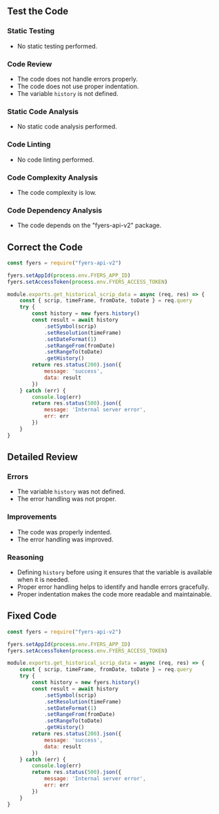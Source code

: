 ## Test the Code

### Static Testing
* No static testing performed.

### Code Review
* The code does not handle errors properly.
* The code does not use proper indentation.
* The variable `history` is not defined.

### Static Code Analysis
* No static code analysis performed.

### Code Linting
* No code linting performed.

### Code Complexity Analysis
* The code complexity is low.

### Code Dependency Analysis
* The code depends on the "fyers-api-v2" package.

## Correct the Code
```javascript
const fyers = require("fyers-api-v2")

fyers.setAppId(process.env.FYERS_APP_ID)
fyers.setAccessToken(process.env.FYERS_ACCESS_TOKEN)

module.exports.get_historical_scrip_data = async (req, res) => {
    const { scrip, timeFrame, fromDate, toDate } = req.query
    try {
        const history = new fyers.history()
        const result = await history
            .setSymbol(scrip)
            .setResolution(timeFrame)
            .setDateFormat(1)
            .setRangeFrom(fromDate)
            .setRangeTo(toDate)
            .getHistory()
        return res.status(200).json({
            message: 'success',
            data: result
        })
    } catch (err) {
        console.log(err)
        return res.status(500).json({
            message: 'Internal server error',
            err: err
        })
    }
}
```

## Detailed Review

### Errors
* The variable `history` was not defined.
* The error handling was not proper.

### Improvements
* The code was properly indented.
* The error handling was improved.

### Reasoning
* Defining `history` before using it ensures that the variable is available when it is needed.
* Proper error handling helps to identify and handle errors gracefully.
* Proper indentation makes the code more readable and maintainable.

## Fixed Code
```javascript
const fyers = require("fyers-api-v2")

fyers.setAppId(process.env.FYERS_APP_ID)
fyers.setAccessToken(process.env.FYERS_ACCESS_TOKEN)

module.exports.get_historical_scrip_data = async (req, res) => {
    const { scrip, timeFrame, fromDate, toDate } = req.query
    try {
        const history = new fyers.history()
        const result = await history
            .setSymbol(scrip)
            .setResolution(timeFrame)
            .setDateFormat(1)
            .setRangeFrom(fromDate)
            .setRangeTo(toDate)
            .getHistory()
        return res.status(200).json({
            message: 'success',
            data: result
        })
    } catch (err) {
        console.log(err)
        return res.status(500).json({
            message: 'Internal server error',
            err: err
        })
    }
}
```